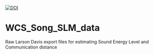 [![DOI](https://zenodo.org/badge/285401386.svg)](https://zenodo.org/badge/latestdoi/285401386)
# WCS_Song_SLM_data
Raw Larson Davis export files for estimating Sound Energy Level and Communication distance

